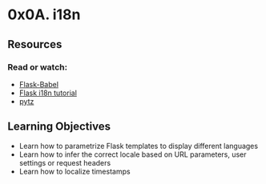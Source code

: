 # 0x0A. i18n

## Resources

### **Read or watch:**

- [Flask-Babel](https://python-babel.github.io/flask-babel/)
- [Flask i18n tutorial](https://blog.miguelgrinberg.com/post/the-flask-mega-tutorial-part-xiii-i18n-and-l10n)
- [pytz](https://pytz.sourceforge.net/)

## Learning Objectives

- Learn how to parametrize Flask templates to display different languages
- Learn how to infer the correct locale based on URL parameters, user settings or request headers
- Learn how to localize timestamps
